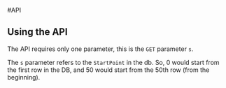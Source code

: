 #API

## Using the API
The API requires only one parameter, this is the `GET` parameter `s`.  

The `s` parameter refers to the `StartPoint` in the db. So, 0 would start from the first row in the DB, and 50 would start from the 50th row (from the beginning).
